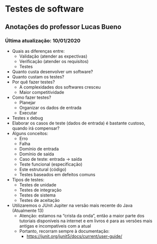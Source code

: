 # Testes de software

## Anotações do professor Lucas Bueno

### Última atualização: 10/01/2020

- Quais as diferenças entre:
	- Validação (atender as expectivas)
	- Verificação (atender os requisitos)
	- Testes
- Quanto custa desenvolver um software?
- Quanto custam os testes?
- Por quê fazer testes?
    - A complexidades dos softwares cresceu
    - Maior competitividade
- Como fazer testes?
    - Planejar
    - Organizar os dados de entrada
    - Executar
- Testes x debug
- Elaborar os casos de teste (dados de entrada) é bastante custoso, quando irá compensar?
- Alguns conceitos:
    - Erro
    - Falha
    - Domínio de entrada
    - Domínio de saída
    - Caso de teste: entrada -> saída
    - Teste funcional (especificação)
    - Este estrutural (código)
    - Testes baseados em defeitos comuns
- Tipos de testes:
    - Testes de unidade
    - Testes de integração
    - Testes de sistema
    - Testes de aceitação
- Utilizaremos o JUnit Jupiter na versão mais recente do Java (Atualmente 13)
    - Atenção: estamos na “crista da onda”, então a maior parte dos tutoriais disponíveis na internet e em livros é para as versões mais antigas e incompatíveis com a atual
    - Portanto, recorram sempre à documentação:
        - https://junit.org/junit5/docs/current/user-guide/
